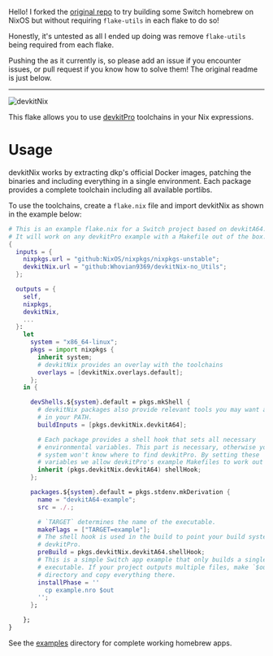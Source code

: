 Hello! I forked the [original repo](https://github.com/bandithedoge/devkitNix) to try building some Switch homebrew on NixOS but without requiring `flake-utils` in each flake to do so!

Honestly, it's untested as all I ended up doing was remove `flake-utils` being required from each flake.

Pushing the as it currently is, so please add an issue if you encounter issues, or pull request if you know how to solve them!
The original readme is just below.

-------------

![devkitNix](pic.jpg)

This flake allows you to use [devkitPro](https://devkitpro.org/) toolchains in your Nix expressions.

# Usage

devkitNix works by extracting dkp's official Docker images, patching the binaries and including everything in a single environment. Each package provides a complete toolchain including all available portlibs.

To use the toolchains, create a `flake.nix` file and import devkitNix as shown in the example below:

```nix
# This is an example flake.nix for a Switch project based on devkitA64.
# It will work on any devkitPro example with a Makefile out of the box.
{
  inputs = {
    nixpkgs.url = "github:NixOS/nixpkgs/nixpkgs-unstable";
    devkitNix.url = "github:Whovian9369/devkitNix-no_Utils";
  };

  outputs = {
    self,
    nixpkgs,
    devkitNix,
    ...
  }:
    let
      system = "x86_64-linux";
      pkgs = import nixpkgs {
        inherit system;
        # devkitNix provides an overlay with the toolchains
        overlays = [devkitNix.overlays.default];
      };
    in {

      devShells.${system}.default = pkgs.mkShell {
        # devkitNix packages also provide relevant tools you may want available
        # in your PATH.
        buildInputs = [pkgs.devkitNix.devkitA64];

        # Each package provides a shell hook that sets all necessary
        # environmental variables. This part is necessary, otherwise your build
        # system won't know where to find devkitPro. By setting these
        # variables we allow devkitPro's example Makefiles to work out of the box.
        inherit (pkgs.devkitNix.devkitA64) shellHook;
      };

      packages.${system}.default = pkgs.stdenv.mkDerivation {
        name = "devkitA64-example";
        src = ./.;

        # `TARGET` determines the name of the executable.
        makeFlags = ["TARGET=example"];
        # The shell hook is used in the build to point your build system to
        # devkitPro.
        preBuild = pkgs.devkitNix.devkitA64.shellHook;
        # This is a simple Switch app example that only builds a single
        # executable. If your project outputs multiple files, make `$out` a
        # directory and copy everything there.
        installPhase = ''
          cp example.nro $out
        '';
      };

    };
}
```

See the [examples](examples/) directory for complete working homebrew apps.
